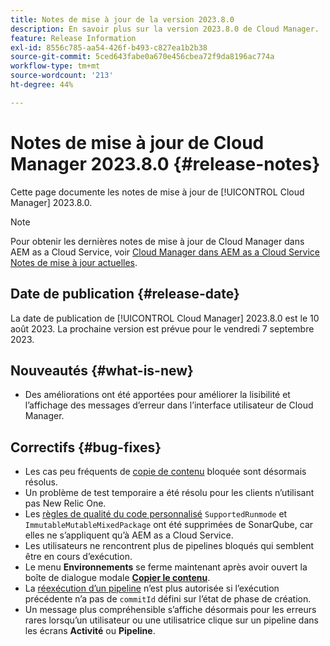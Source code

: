 ```yaml
---
title: Notes de mise à jour de la version 2023.8.0
description: En savoir plus sur la version 2023.8.0 de Cloud Manager.
feature: Release Information
exl-id: 8556c785-aa54-426f-b493-c827ea1b2b38
source-git-commit: 5ced643fabe0a670e456cbea72f9da8196ac774a
workflow-type: tm+mt
source-wordcount: '213'
ht-degree: 44%

---
```


# Notes de mise à jour de Cloud Manager 2023.8.0 {#release-notes}

Cette page documente les notes de mise à jour de [!UICONTROL Cloud Manager] 2023.8.0.

>[!NOTE]
>
>Pour obtenir les dernières notes de mise à jour de Cloud Manager dans AEM as a Cloud Service, voir [Cloud Manager dans AEM as a Cloud Service Notes de mise à jour actuelles](https://experienceleague.adobe.com/en/docs/experience-manager-cloud-service/content/release-notes/cloud-manager/current).

## Date de publication {#release-date}

La date de publication de [!UICONTROL Cloud Manager] 2023.8.0 est le 10 août 2023. La prochaine version est prévue pour le vendredi 7 septembre 2023.

## Nouveautés {#what-is-new}

* Des améliorations ont été apportées pour améliorer la lisibilité et l’affichage des messages d’erreur dans l’interface utilisateur de Cloud Manager.

## Correctifs {#bug-fixes}

* Les cas peu fréquents de [copie de contenu](/help/using/content-copy.md) bloquée sont désormais résolus.
* Un problème de test temporaire a été résolu pour les clients n’utilisant pas New Relic One.
* Les [règles de qualité du code personnalisé](/help/using/custom-code-quality-rules.md) `SupportedRunmode` et `ImmutableMutableMixedPackage` ont été supprimées de SonarQube, car elles ne s’appliquent qu’à AEM as a Cloud Service.
* Les utilisateurs ne rencontrent plus de pipelines bloqués qui semblent être en cours d’exécution.
* Le menu **Environnements** se ferme maintenant après avoir ouvert la boîte de dialogue modale **[Copier le contenu](/help/using/content-copy.md)**.
* La [réexécution d’un pipeline](/help/using/code-deployment.md#reexecute-deployment) n’est plus autorisée si l’exécution précédente n’a pas de `commitId` défini sur l’état de phase de création.
* Un message plus compréhensible s’affiche désormais pour les erreurs rares lorsqu’un utilisateur ou une utilisatrice clique sur un pipeline dans les écrans **Activité** ou **Pipeline**.
